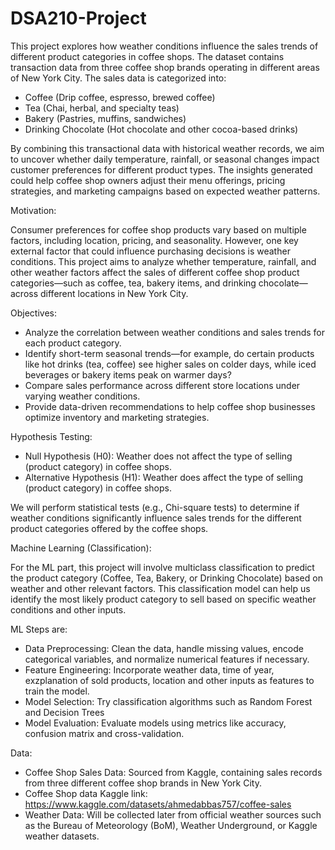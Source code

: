 # DSA210-Project

This project explores how weather conditions influence the sales trends of different product categories in coffee shops. The dataset contains transaction data from three coffee shop brands operating in different areas of New York City. The sales data is categorized into:
* Coffee (Drip coffee, espresso, brewed coffee)
* Tea (Chai, herbal, and specialty teas)
* Bakery (Pastries, muffins, sandwiches)
* Drinking Chocolate  (Hot chocolate and other cocoa-based drinks)

By combining this transactional data with historical weather records, we aim to uncover whether daily temperature, rainfall, or seasonal changes impact customer preferences for different product types. The insights generated could help coffee shop owners adjust their menu offerings, pricing strategies, and marketing campaigns based on expected weather patterns.

Motivation:

Consumer preferences for coffee shop products vary based on multiple factors, including location, pricing, and seasonality. However, one key external factor that could influence purchasing decisions is weather conditions. This project aims to analyze whether temperature, rainfall, and other weather factors affect the sales of different coffee shop product categories—such as coffee, tea, bakery items, and drinking chocolate—across different locations in New York City.


Objectives:

* Analyze the correlation between weather conditions and sales trends for each product category.
* Identify short-term seasonal trends—for example, do certain products like hot drinks (tea, coffee) see higher sales on colder days, while iced beverages or bakery items peak on warmer days?
* Compare sales performance across different store locations under varying weather conditions.
* Provide data-driven recommendations to help coffee shop businesses optimize inventory and marketing strategies.

Hypothesis Testing:

* Null Hypothesis (H0): Weather does not affect the type of selling (product category) in coffee shops.
* Alternative Hypothesis (H1): Weather does affect the type of selling (product category) in coffee shops.

We will perform statistical tests (e.g., Chi-square tests) to determine if weather conditions significantly influence sales trends for the different product categories offered by the coffee shops.

Machine Learning (Classification):

For the ML part, this project will involve multiclass classification to predict the product category (Coffee, Tea, Bakery, or Drinking Chocolate) based on weather and other relevant factors. This classification model can help us identify the most likely product category to sell based on specific weather conditions and other inputs.

ML Steps are: 

* Data Preprocessing: Clean the data, handle missing values, encode categorical variables, and normalize numerical features if necessary.
* Feature Engineering: Incorporate weather data, time of year, exzplanation of sold products, location and other inputs as features to train the model.
* Model Selection: Try classification algorithms such as Random Forest and Decision Trees
* Model Evaluation: Evaluate models using metrics like accuracy, confusion matrix and cross-validation.

Data:

* Coffee Shop Sales Data: Sourced from Kaggle, containing sales records from three different coffee shop brands in New York City.
* Coffee Shop data Kaggle link: https://www.kaggle.com/datasets/ahmedabbas757/coffee-sales
* Weather Data: Will be collected later from official weather sources such as the Bureau of Meteorology (BoM), Weather Underground, or Kaggle weather datasets.
